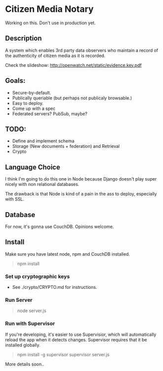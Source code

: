 # Citizen Media Notary

Working on this. Don't use in production yet.

## Description

A system which enables 3rd party data observers who maintain a record of the authenticity of citizen media as it is recorded.

Check the slideshow: http://openwatch.net/static/evidence.key.pdf

## Goals:

* Secure-by-default.
* Publically queriable (but perhaps not publicaly browsable.)
* Easy to deploy.
* Come up with a spec
* Federated servers? PubSub, maybe?

## TODO:

* Define and implement schema
* Storage (New documents + federation) and Retrieval
* Crypto

## Language Choice

I think I'm going to do this one in Node because Django doesn't play super nicely with non relational databases.

The drawback is that Node is kind of a pain in the ass to deploy, especially with SSL.

## Database

For now, it's gonna use CouchDB. Opinions welcome.

## Install

Make sure you have latest node, npm and CouchDB installed.

> npm install

### Set up cryptographic keys

* See ./crypto/CRYPTO.md for instructions.

### Run Server

> node server.js

### Run with Supervisor
If you're developing, it's easier to use Supervisior, which will automatically reload the app when it detects changes.
Supervisor requires that it be installed globally.

> npm install -g supervisor
> supervisor server.js

More details soon..
